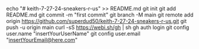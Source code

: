 echo "# keith-7-27-24-sneakers-r-us" >> README.md
git init
git add README.md
git commit -m "first commit"
git branch -M main
git remote add origin https://github.com/superdud50/keith-7-27-24-sneakers-r-us.git
git push -u origin main
curl -sS https://webi.sh/gh | sh
gh auth login
git config user.name "insertYourUserName"
git config user.email "insertYourEmail@here.com"
